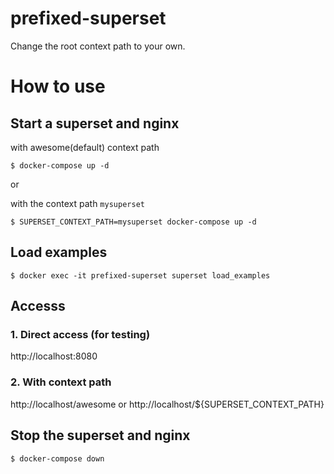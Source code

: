 # prefixed-superset

Change the root context path to your own.

# How to use

## Start a superset and nginx

with awesome(default) context path
```
$ docker-compose up -d 
```

or

with the context path `mysuperset`
```
$ SUPERSET_CONTEXT_PATH=mysuperset docker-compose up -d
```

## Load examples

```
$ docker exec -it prefixed-superset superset load_examples
```

## Accesss

### 1. Direct access (for testing)

http://localhost:8080

### 2. With context path

http://localhost/awesome or http://localhost/${SUPERSET_CONTEXT_PATH}


## Stop the superset and nginx

```
$ docker-compose down
```


